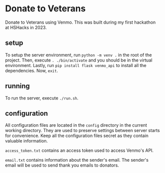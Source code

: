 # Donate to Veterans

Donate to Veterans using Venmo. This was built during my first hackathon at HSHacks in 2023.

## setup

To setup the server environment, run `python -m venv .` in the root of the project. Then, execute `. ./bin/activate` and you should be in the virtual environment. Lastly, run `pip install flask venmo_api` to install all the dependencies. Now, `exit`.

## running

To run the server, execute `./run.sh`.

## configuration

All configuration files are located in the `config` directory in the current working directory. They are used to preserve settings between server starts for convenience. Keep all the configuration files secret as they contain valuable information.

`access_token.txt` contains an access token used to access Venmo's API.

`email.txt` contains information about the sender's email. The sender's email will be used to send thank you emails to donators.
